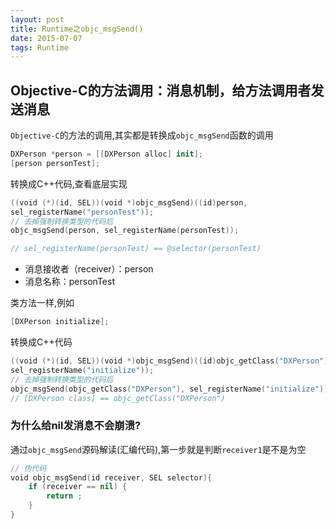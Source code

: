 ```yaml
---
layout: post
title: Runtime之objc_msgSend()
date: 2015-07-07
tags: Runtime
---
```


## Objective-C的方法调用：消息机制，给方法调用者发送消息

`Objective-C`的方法的调用,其实都是转换成`objc_msgSend`函数的调用
```swift
DXPerson *person = [[DXPerson alloc] init];
[person personTest];
```
转换成C++代码,查看底层实现
```swift
((void (*)(id, SEL))(void *)objc_msgSend)((id)person,
sel_registerName("personTest"));
// 去掉强制转换类型的代码后
objc_msgSend(person, sel_registerName(personTest));

// sel_registerName(personTest) == @selector(personTest)
```
- 消息接收者（receiver）：person
- 消息名称：personTest

类方法一样,例如
```swift
[DXPerson initialize];
```
转换成C++代码
```swift
((void (*)(id, SEL))(void *)objc_msgSend)((id)objc_getClass("DXPerson"),
sel_registerName("initialize"));
// 去掉强制转换类型的代码后
objc_msgSend(objc_getClass("DXPerson"), sel_registerName("initialize"));
// [DXPerson class] == objc_getClass("DXPerson")
```
### 为什么给nil发消息不会崩溃?
通过`objc_msgSend`源码解读(汇编代码),第一步就是判断`receiver1`是不是为空
```swift
// 伪代码
void objc_msgSend(id receiver, SEL selector){
    if (receiver == nil) {
        return ;
    }
}
```
